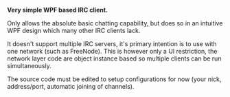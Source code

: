 **Very simple WPF based IRC client.**

Only allows the absolute basic chatting capability, but does so in an intuitive WPF design which many other IRC clients lack.

It doesn't support multiple IRC servers, it's primary intention is to use with one network (such as FreeNode). This is however only a UI restriction, the network layer code are object instance based so multiple clients can be run simultaneously.

The source code must be edited to setup configurations for now (your nick, address/port, automatic joining of channels).